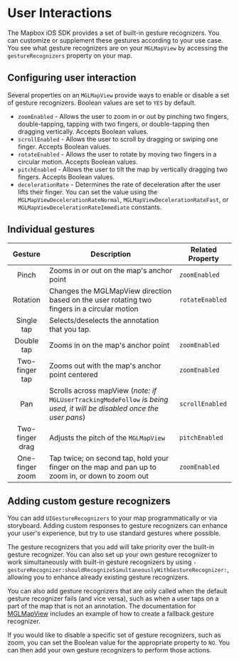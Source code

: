 # User Interactions

The Mapbox iOS SDK provides a set of built-in gesture recognizers. You can customize or supplement these gestures according to your use case. You see what gesture recognizers are on your `MGLMapView` by accessing the `gestureRecognizers` property on your map.

## Configuring user interaction

Several properties on an `MGLMapView` provide ways to enable or disable a set of gesture recognizers. Boolean values are set to `YES` by default.

- `zoomEnabled` - Allows the user to zoom in or out by pinching two fingers, double-tapping, tapping with two fingers, or double-tapping then dragging vertically. Accepts Boolean values.
- `scrollEnabled` - Allows the user to scroll by dragging or swiping one finger. Accepts Boolean values.
- `rotateEnabled` - Allows the user to rotate by moving two fingers in a circular motion. Accepts Boolean values.
- `pitchEnabled` - Allows the user to tilt the map by vertically dragging two fingers. Accepts Boolean values.
- `decelerationRate` - Determines the rate of deceleration after the user lifts their finger. You can set the value using the  `MGLMapViewDecelerationRateNormal`, `MGLMapViewDecelerationRateFast`, or `MGLMapViewDecelerationRateImmediate` constants.

## Individual gestures

|Gesture | Description | Related Property |
|:-------:|----------------| -----------|
|Pinch    | Zooms in or out on the map's anchor point | `zoomEnabled` |
|Rotation | Changes the MGLMapView direction based on the user rotating two fingers in a circular motion | `rotateEnabled` |
|Single tap | Selects/deselects the annotation that you tap. | |
|Double tap | Zooms in on the map's anchor point | `zoomEnabled` |
|Two-finger tap | Zooms out with the map's anchor point centered | `zoomEnabled` |
|Pan | Scrolls across mapView (_note: if_ `MGLUserTrackingModeFollow` _is being used, it will be disabled once the user pans_)| `scrollEnabled` |
|Two-finger drag | Adjusts the pitch of the `MGLMapView` | `pitchEnabled` |
|One-finger zoom | Tap twice; on second tap, hold your finger on the map and pan up to zoom in, or down to zoom out | `zoomEnabled`|

## Adding custom gesture recognizers

You can add `UIGestureRecognizers` to your map programmatically or via storyboard. Adding custom responses to gesture recognizers can enhance your user's experience, but try to use standard gestures where possible.

The gesture recognizers that you add will take priority over the built-in gesture recognizer. You can also set up your own gesture recognizer to work simultaneously with built-in gesture recognizers by using `-gestureRecognizer:shouldRecognizeSimultaneouslyWithGestureRecognizer:`, allowing you to enhance already existing gesture recognizers.

You can also add gesture recognizers that are only called when the default gesture recognizer fails (and vice versa), such as when a user taps on a part of the map that is not an annotation. The documentation for [MGLMapView](Classes/MGLMapView.html) includes an example of how to create a fallback gesture recognizer.

If you would like to disable a specific set of gesture recognizers, such as zoom, you can set the Boolean value for the appropriate property to `NO`. You can then add your own gesture recognizers to perform those actions.
